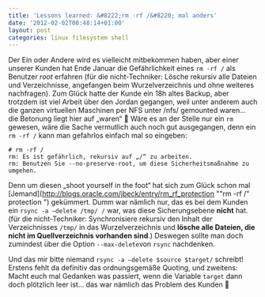 ```yaml
---
title: 'Lessons learned: &#8222;rm -rf /&#8220; mal anders'
date: '2012-02-02T08:48:14+01:00'
layout: post
categories: linux filesystem shell
---
```


Der Ein oder Andere wird es vielleicht mitbekommen haben, aber einer unserer Kunden hat Ende Januar die Gefährlichkeit eines `rm -rf /` als Benutzer *root* erfahren (für die nicht-Techniker: Lösche rekursiv alle Dateien und Verzeichnisse, angefangen beim Wurzelverzeichnis und ohne weiteres nachfragen). Zum Glück hatte der Kunde ein 18h altes Backup, aber trotzdem ist viel Arbeit über den Jordan gegangen, weil unter anderem auch die ganzen virtuellen Maschinen per NFS unter /nfs/ gemounted waren… die Betonung liegt hier auf „waren“ 🙁
Wäre es an der Stelle nur ein `rm` gewesen, wäre die Sache vermutlich auch noch gut ausgegangen, denn ein `rm -rf /` kann man gefahrlos einfach mal so eingeben:

```console
# rm -rf /  
rm: Es ist gefährlich, rekursiv auf „/“ zu arbeiten.
rm: Benutzen Sie --no-preserve-root, um diese Sicherheitsmaßnahme zu umgehen.
```

Denn um diesen „shoot yourself in the foot“ hat sich zum Glück schon mal [Jemand](http://blogs.oracle.com/jbeck/entry/rm_rf_protection ""rm -rf /" protection ") gekümmert. Dumm war nämlich nur, das es bei dem Kunden ein `rsync -a –delete /tmp/ /` war, was diese Sicherungsebene **nicht** hat. (für die nicht-Techniker: Synchronisiere rekursiv den Inhalt der Verzeichnisses `/tmp/` in das Wurzelverzeichnis und **lösche alle Dateien, die nicht im Quellverzeichnis vorhanden sind**.) Deswegen sollte man doch zumindest über die Option `--max-delete`von `rsync` nachdenken.

Und das mir bitte niemand `rsync -a –delete $source $target/` schreibt! Erstens fehlt da definitiv das ordnungsgemäße Quoting, und zweitens: Macht euch mal Gedanken was passiert, wenn die Variable `target` dann doch plötzlich leer ist… das war nämlich das Problem des Kunden 🙁
